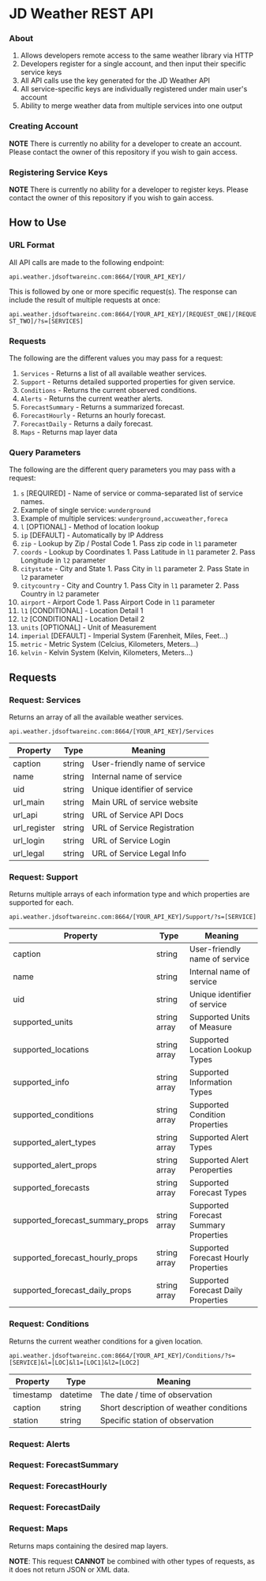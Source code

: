 # JD Weather REST API

### About

1. Allows developers remote access to the same weather library via HTTP
2. Developers register for a single account, and then input their specific service keys
  1. All API calls use the key generated for the JD Weather API
  2. All service-specific keys are individually registered under main user's account
3. Ability to merge weather data from multiple services into one output

### Creating Account

**NOTE** There is currently no ability for a developer to create an account. Please contact the owner of this repository if you wish to gain access.

### Registering Service Keys

**NOTE** There is currently no ability for a developer to register keys. Please contact the owner of this repository if you wish to gain access.



## How to Use

### URL Format

All API calls are made to the following endpoint:

`api.weather.jdsoftwareinc.com:8664/[YOUR_API_KEY]/`

This is followed by one or more specific request(s). The response can include the result of multiple requests at once:

`api.weather.jdsoftwareinc.com:8664/[YOUR_API_KEY]/[REQUEST_ONE]/[REQUEST_TWO]/?s=[SERVICES]`

### Requests

The following are the different values you may pass for a request:

1. `Services` - Returns a list of all available weather services.
2. `Support` - Returns detailed supported properties for given service.
3. `Conditions` - Returns the current observed conditions.
4. `Alerts` - Returns the current weather alerts.
5. `ForecastSummary` - Returns a summarized forecast.
6. `ForecastHourly` - Returns an hourly forecast.
7. `ForecastDaily` - Returns a daily forecast.
8. `Maps` - Returns map layer data

### Query Parameters

The following are the different query parameters you may pass with a request:

1. `s` [REQUIRED] - Name of service or comma-separated list of service names.
  1. Example of single service: `wunderground`
  2. Example of multiple services: `wunderground,accuweather,foreca`
2. `l` [OPTIONAL] - Method of location lookup
  1. `ip` [DEFAULT] - Automatically by IP Address
  2. `zip` - Lookup by Zip / Postal Code
    1. Pass zip code in `l1` parameter
  3. `coords` - Lookup by Coordinates
    1. Pass Latitude in `l1` parameter
    2. Pass Longitude in `l2` parameter
  4. `citystate` - City and State
    1. Pass City in `l1` parameter
    2. Pass State in `l2` parameter
  5. `citycountry` - City and Country
    1. Pass City in `l1` parameter
    2. Pass Country in `l2` parameter
  6. `airport` - Airport Code
    1. Pass Airport Code in `l1` parameter
3. `l1` [CONDITIONAL] - Location Detail 1
4. `l2` [CONDITIONAL] - Location Detail 2
5. `units` [OPTIONAL] - Unit of Measurement
  1. `imperial` [DEFAULT] - Imperial System (Farenheit, Miles, Feet...)
  2. `metric` - Metric System (Celcius, Kilometers, Meters...)
  3. `kelvin` - Kelvin System (Kelvin, Kilometers, Meters...)



## Requests

### Request: Services

Returns an array of all the available weather services.

`api.weather.jdsoftwareinc.com:8664/[YOUR_API_KEY]/Services`

| Property      | Type   | Meaning                       |
| ------------- |--------| ------------------------------|
| caption       | string | User-friendly name of service |
| name          | string | Internal name of service      |
| uid           | string | Unique identifier of service  |
| url_main      | string | Main URL of service website   |
| url_api       | string | URL of Service API Docs       |
| url_register  | string | URL of Service Registration   |
| url_login     | string | URL of Service Login          |
| url_legal     | string | URL of Service Legal Info     |

### Request: Support

Returns multiple arrays of each information type and which properties are supported for each.

`api.weather.jdsoftwareinc.com:8664/[YOUR_API_KEY]/Support/?s=[SERVICE]`

| Property                         | Type         | Meaning                               |
| ---------------------------------|--------------| --------------------------------------|
| caption                          | string       | User-friendly name of service         |
| name                             | string       | Internal name of service              |
| uid                              | string       | Unique identifier of service          |
| supported_units                  | string array | Supported Units of Measure            |
| supported_locations              | string array | Supported Location Lookup Types       |
| supported_info                   | string array | Supported Information Types           |
| supported_conditions             | string array | Supported Condition Properties        |
| supported_alert_types            | string array | Supported Alert Types                 |
| supported_alert_props            | string array | Supported Alert Peroperties           |
| supported_forecasts              | string array | Supported Forecast Types              |
| supported_forecast_summary_props | string array | Supported Forecast Summary Properties |
| supported_forecast_hourly_props  | string array | Supported Forecast Hourly Properties  |
| supported_forecast_daily_props   | string array | Supported Forecast Daily Properties   |


### Request: Conditions

Returns the current weather conditions for a given location.

`api.weather.jdsoftwareinc.com:8664/[YOUR_API_KEY]/Conditions/?s=[SERVICE]&l=[LOC]&l1=[LOC1]&l2=[LOC2]`

| Property      | Type     | Meaning                                 |
| ------------- |----------| --------------------------------------- |
| timestamp     | datetime | The date / time of observation          |
| caption       | string   | Short description of weather conditions |
| station       | string   | Specific station of observation         |

### Request: Alerts



### Request: ForecastSummary



### Request: ForecastHourly



### Request: ForecastDaily



### Request: Maps

Returns maps containing the desired map layers.

**NOTE**: This request **CANNOT** be combined with other types of requests, as it does not return JSON or XML data.

